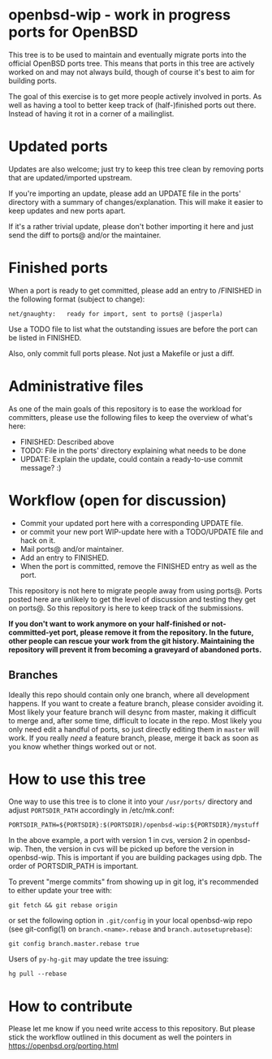 openbsd-wip - work in progress ports for OpenBSD
======================

This tree is to be used to maintain and eventually migrate ports into the
official OpenBSD ports tree. This means that ports in this tree are actively
worked on and may not always build, though of course it's best to aim for
building ports.

The goal of this exercise is to get more people actively involved in ports. As
well as having a tool to better keep track of (half-)finished ports out there.
Instead of having it rot in a corner of a mailinglist.

Updated ports
==================================

Updates are also welcome; just try to keep this tree clean by removing ports
that are updated/imported upstream.

If you're importing an update, please add an UPDATE file in the ports' directory
with a summary of changes/explanation. This will make it easier to keep
updates and new ports apart.

If it's a rather trivial update, please don't bother importing it here and just
send the diff to ports@ and/or the maintainer.

Finished ports
==================================

When a port is ready to get committed, please add
an entry to /FINISHED in the following format (subject to change):

	net/gnaughty:	ready for import, sent to ports@ (jasperla)

Use a TODO file to list what the outstanding issues are before the port can be
listed in FINISHED.

Also, only commit full ports please. Not just a Makefile or just a diff.

Administrative files
==================================

As one of the main goals of this repository is to ease the workload for
committers, please use the following files to keep the overview of what's here:

- FINISHED: Described above
- TODO: File in the ports' directory explaining what needs to be done
- UPDATE: Explain the update, could contain a ready-to-use commit message? :)

Workflow (open for discussion)
==================================

- Commit your updated port here with a corresponding UPDATE file.
- or commit your new port WIP-update here with a TODO/UPDATE file and hack on it.
- Mail ports@ and/or maintainer.
- Add an entry to FINISHED.
- When the port is committed, remove the FINISHED entry as well as the port.

This repository is not here to migrate people away from using ports@. Ports
posted here are unlikely to get the level of discussion and testing they get on
ports@. So this repository is here to keep track of the submissions.

**If you don't want to work anymore on your half-finished or not-committed-yet
port, please remove it from the repository. In the future, other people can
rescue your work from the git history. Maintaining the repository will prevent
it from becoming a graveyard of abandoned ports.**

Branches
--------

Ideally this repo should contain only one branch, where all development happens.
If you want to create a feature branch, please consider avoiding it.  Most
likely your feature branch will desync from master, making it difficult to merge
and, after some time, difficult to locate in the repo.  Most likely you only
need edit a handful of ports, so just directly editing them in `master` will
work.  If you really *need* a feature branch, please, merge it back as soon as
you know whether things worked out or not.

How to use this tree
==================================

One way to use this tree is to clone it into your `/usr/ports/` directory and
adjust `PORTSDIR_PATH` accordingly in /etc/mk.conf:

	PORTSDIR_PATH=${PORTSDIR}:$(PORTSDIR)/openbsd-wip:${PORTSDIR}/mystuff

In the above example, a port with version 1 in cvs, version 2 in openbsd-wip.
Then, the version in cvs will be picked up before the version in openbsd-wip.
This is important if you are building packages using dpb. The order of 
PORTSDIR_PATH is important.

To prevent "merge commits" from showing up in git log, it's recommended to
either update your tree with:

	git fetch && git rebase origin

or set the following option in `.git/config` in your local openbsd-wip repo
(see git-config(1) on `branch.<name>.rebase` and `branch.autosetuprebase`):

	git config branch.master.rebase true

Users of `py-hg-git` may update the tree issuing:

	hg pull --rebase

How to contribute
==================================

Please let me know if you need write access to this repository. But please
stick the workflow outlined in this document as well the pointers in
<https://openbsd.org/porting.html>
